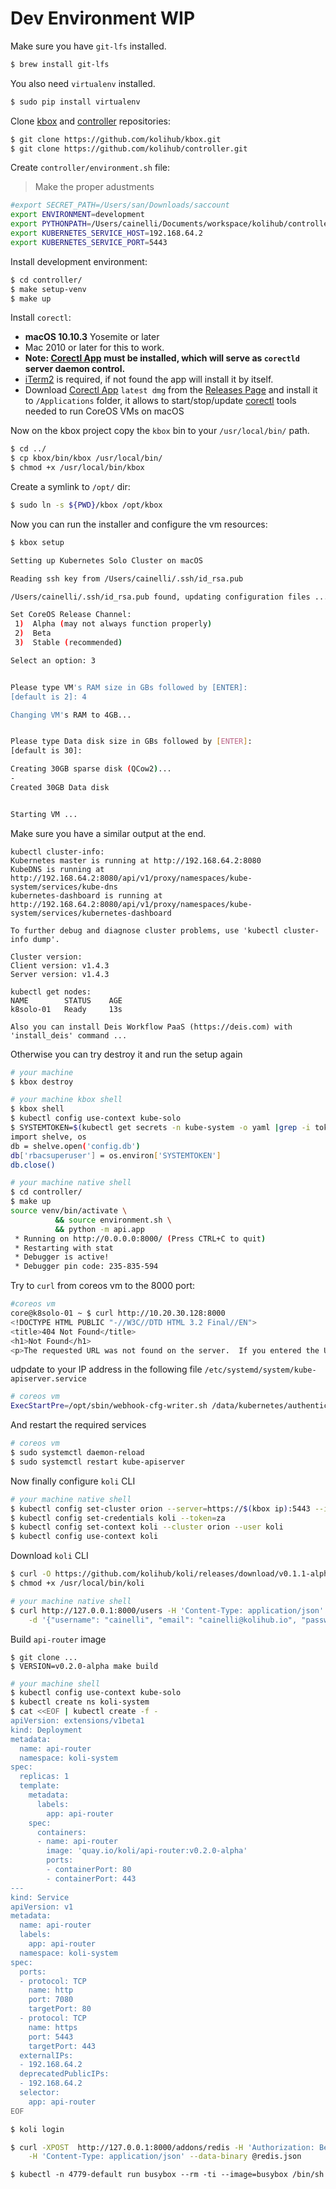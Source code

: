 # Dev Environment WIP


Make sure you have `git-lfs` installed.

```bash
$ brew install git-lfs
```

You also need `virtualenv` installed.

```bash
$ sudo pip install virtualenv
```

Clone [kbox](https://github.com/kolihub/kbox) and [controller](https://github.com/kolihub/kbox) repositories:

```bash
$ git clone https://github.com/kolihub/kbox.git
$ git clone https://github.com/kolihub/controller.git
```

Create `controller/environment.sh` file:

> Make the proper adustments

```bash
#export SECRET_PATH=/Users/san/Downloads/saccount
export ENVIRONMENT=development
export PYTHONPATH=/Users/cainelli/Documents/workspace/kolihub/controller/rootfs
export KUBERNETES_SERVICE_HOST=192.168.64.2
export KUBERNETES_SERVICE_PORT=5443
```

Install development environment:

```bash
$ cd controller/
$ make setup-venv
$ make up
```

Install `corectl`:

  - **macOS 10.10.3** Yosemite or later 
  - Mac 2010 or later for this to work.
  - **Note: [Corectl App](https://github.com/TheNewNormal/corectl.app) must be installed, which will serve as `corectld` server daemon control.**
  - [iTerm2](https://www.iterm2.com/) is required, if not found the app will install it by itself.
  - Download [Corectl App](https://github.com/TheNewNormal/corectl.app) `latest dmg` from the [Releases Page](https://github.com/TheNewNormal/corectl.app/releases) and install it to `/Applications` folder, it allows to start/stop/update [corectl](https://github.com/TheNewNormal/corectl) tools needed to run CoreOS VMs on macOS

Now on the kbox project copy the `kbox` bin to your `/usr/local/bin/` path.

```bash
$ cd ../
$ cp kbox/bin/kbox /usr/local/bin/
$ chmod +x /usr/local/bin/kbox
```

Create a symlink to `/opt/` dir:

```bash
$ sudo ln -s ${PWD}/kbox /opt/kbox
```

Now you can run the installer and configure the vm resources:

```bash
$ kbox setup

Setting up Kubernetes Solo Cluster on macOS

Reading ssh key from /Users/cainelli/.ssh/id_rsa.pub

/Users/cainelli/.ssh/id_rsa.pub found, updating configuration files ...

Set CoreOS Release Channel:
 1)  Alpha (may not always function properly)
 2)  Beta
 3)  Stable (recommended)

Select an option: 3


Please type VM's RAM size in GBs followed by [ENTER]:
[default is 2]: 4

Changing VM's RAM to 4GB...


Please type Data disk size in GBs followed by [ENTER]:
[default is 30]:

Creating 30GB sparse disk (QCow2)...
-
Created 30GB Data disk


Starting VM ...
```

Make sure you have a similar output at the end.
```
kubectl cluster-info:
Kubernetes master is running at http://192.168.64.2:8080
KubeDNS is running at http://192.168.64.2:8080/api/v1/proxy/namespaces/kube-system/services/kube-dns
kubernetes-dashboard is running at http://192.168.64.2:8080/api/v1/proxy/namespaces/kube-system/services/kubernetes-dashboard

To further debug and diagnose cluster problems, use 'kubectl cluster-info dump'.

Cluster version:
Client version: v1.4.3
Server version: v1.4.3

kubectl get nodes:
NAME        STATUS    AGE
k8solo-01   Ready     13s

Also you can install Deis Workflow PaaS (https://deis.com) with 'install_deis' command ...
```

Otherwise you can try destroy it and run the setup again

```bash
# your machine
$ kbox destroy
```



```bash
# your machine kbox shell
$ kbox shell
$ kubectl config use-context kube-solo
$ SYSTEMTOKEN=$(kubectl get secrets -n kube-system -o yaml |grep -i token: |awk {'print $2'} |base64 -D) python3
import shelve, os
db = shelve.open('config.db')
db['rbacsuperuser'] = os.environ['SYSTEMTOKEN']
db.close()
```


```bash
# your machine native shell
$ cd controller/
$ make up
source venv/bin/activate \
		  && source environment.sh \
		  && python -m api.app
 * Running on http://0.0.0.0:8000/ (Press CTRL+C to quit)
 * Restarting with stat
 * Debugger is active!
 * Debugger pin code: 235-835-594
```

Try to `curl` from coreos vm to the 8000 port:

```bash
#coreos vm
core@k8solo-01 ~ $ curl http://10.20.30.128:8000
<!DOCTYPE HTML PUBLIC "-//W3C//DTD HTML 3.2 Final//EN">
<title>404 Not Found</title>
<h1>Not Found</h1>
<p>The requested URL was not found on the server.  If you entered the URL manually please check your spelling and try again.</p>
```

udpdate to your IP address in the following file `/etc/systemd/system/kube-apiserver.service`
```bash
# coreos vm
ExecStartPre=/opt/sbin/webhook-cfg-writer.sh /data/kubernetes/authentication-webhook.cfg http://192.168.0.101:8000/webhook-auth
```

And restart the required services

```bash
# coreos vm
$ sudo systemctl daemon-reload
$ sudo systemctl restart kube-apiserver
```

Now finally configure `koli` CLI
```bash
# your machine native shell
$ kubectl config set-cluster orion --server=https://$(kbox ip):5443 --insecure-skip-tls-verify=true 
$ kubectl config set-credentials koli --token=za
$ kubectl config set-context koli --cluster orion --user koli
$ kubectl config use-context koli
```

Download `koli` CLI
```bash
$ curl -O https://github.com/kolihub/koli/releases/download/v0.1.1-alpha/koli-darwin-v0.1.1-alpha /usr/local/bin/koli
$ chmod +x /usr/local/bin/koli
```

```bash
# your machine native shell
$ curl http://127.0.0.1:8000/users -H 'Content-Type: application/json' -XPOST \
    -d '{"username": "cainelli", "email": "cainelli@kolihub.io", "password": "ko+li", "type": "regular"}'
```

Build `api-router` image

```
$ git clone ...
$ VERSION=v0.2.0-alpha make build
```

```bash
# your machine shell
$ kubectl config use-context kube-solo
$ kubectl create ns koli-system
$ cat <<EOF | kubectl create -f -
apiVersion: extensions/v1beta1
kind: Deployment
metadata:
  name: api-router
  namespace: koli-system
spec:
  replicas: 1
  template:
    metadata:
      labels:
        app: api-router
    spec:
      containers:
      - name: api-router
        image: 'quay.io/koli/api-router:v0.2.0-alpha'
        ports:
        - containerPort: 80
        - containerPort: 443
---
kind: Service
apiVersion: v1
metadata:
  name: api-router
  labels:
    app: api-router
  namespace: koli-system
spec:
  ports:
  - protocol: TCP
    name: http
    port: 7080
    targetPort: 80
  - protocol: TCP
    name: https
    port: 5443
    targetPort: 443
  externalIPs:
  - 192.168.64.2
  deprecatedPublicIPs:
  - 192.168.64.2
  selector:
    app: api-router
EOF
```

```bash
$ koli login
```

```bash
$ curl -XPOST  http://127.0.0.1:8000/addons/redis -H 'Authorization: Bearer []' \
    -H 'Content-Type: application/json' --data-binary @redis.json
```

```
$ kubectl -n 4779-default run busybox --rm -ti --image=busybox /bin/sh
```
